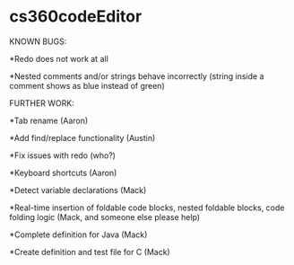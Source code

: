 # cs360codeEditor
KNOWN BUGS:

*Redo does not work at all

*Nested comments and/or strings behave incorrectly (string inside a comment shows as blue instead of green)


FURTHER WORK:

*Tab rename (Aaron)

*Add find/replace functionality (Austin)

*Fix issues with redo (who?)

*Keyboard shortcuts (Aaron)

*Detect variable declarations (Mack)

*Real-time insertion of foldable code blocks, nested foldable blocks, code folding logic (Mack, and someone else please help)

*Complete definition for Java (Mack)

*Create definition and test file for C (Mack)
